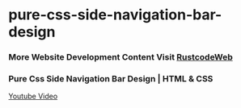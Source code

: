 # pure-css-side-navigation-bar-design

### More Website Development Content Visit [RustcodeWeb](https://www.rustcodeweb.com/)

### Pure Css Side Navigation Bar Design | HTML & CSS

[Youtube Video](https://youtu.be/hZTE9Gws8Hs)
